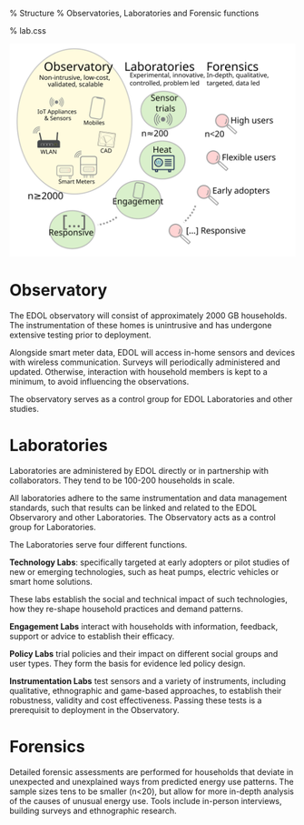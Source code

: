 % Structure
% Observatories, Laboratories and Forensic functions

% lab.css

![](../img/structure_simple.svg)

Observatory
===========

The EDOL observatory will consist of approximately 2000 GB households. The instrumentation of these homes is unintrusive and has undergone extensive testing prior to deployment.

Alongside smart meter data, EDOL will access in-home sensors and devices with wireless communication. Surveys will periodically administered and updated. Otherwise, interaction with household members is kept to a minimum, to avoid influencing the observations.

The observatory serves as a control group for EDOL Laboratories and other studies.

Laboratories
============

Laboratories are administered by EDOL directly or in partnership with collaborators. They tend to be 100-200 households in scale.

All laboratories adhere to the same instrumentation and data management standards, such that results can be linked and related to the EDOL Observarory and other Laboratories. The Observatory acts as a control group for Laboratories.

The Laboratories serve four different functions.

**Technology Labs**: specifically targeted at early adopters or pilot studies of new or emerging technologies, such as heat pumps, electric vehicles or smart home solutions.

These labs establish the social and technical impact of such technologies, how they re-shape household practices and demand patterns.

**Engagement Labs** interact with households with information, feedback, support or advice to establish their efficacy.

**Policy Labs** trial policies and their impact on different social groups and user types. They form the basis for evidence led policy design.

**Instrumentation Labs** test sensors and a variety of instruments, including qualitative, ethnographic and game-based approaches, to establish their robustness, validity and cost effectiveness. Passing these tests is a prerequisit to deployment in the Observatory.

Forensics
=========

Detailed forensic assessments are performed for households that deviate in unexpected and unexplained ways from predicted energy use patterns. The sample sizes tens to be smaller (n<20), but allow for more in-depth analysis of the causes of unusual energy use. Tools include in-person interviews, building surveys and ethnographic research.
